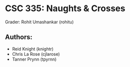 # CSC 335: Naughts & Crosses

Grader: Rohit Umashankar (rohitu)

## Authors: 

* Reid Knight (knightr)
* Chris La Rose (cjlarose)
* Tanner Prynn (tpyrnn)